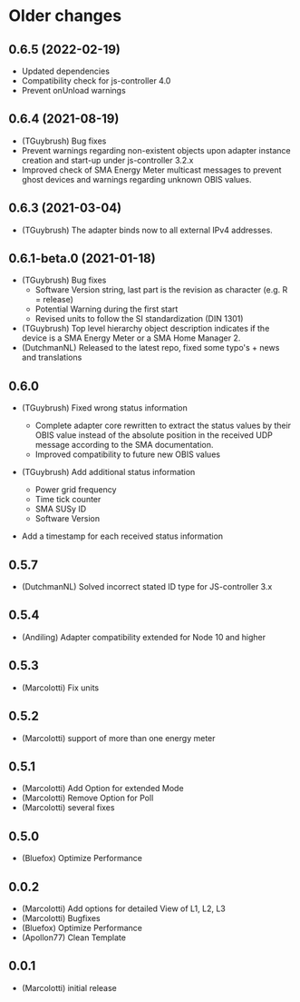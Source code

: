 # Older changes
## 0.6.5 (2022-02-19)

- Updated dependencies
- Compatibility check for js-controller 4.0
- Prevent onUnload warnings

## 0.6.4 (2021-08-19)

- (TGuybrush) Bug fixes
- Prevent warnings regarding non-existent objects upon adapter instance creation and start-up under js-controller 3.2.x
- Improved check of SMA Energy Meter multicast messages to prevent ghost devices and warnings regarding unknown OBIS values.

## 0.6.3 (2021-03-04)

- (TGuybrush) The adapter binds now to all external IPv4 addresses.

## 0.6.1-beta.0 (2021-01-18)

- (TGuybrush) Bug fixes
  - Software Version string, last part is the revision as character (e.g. R = release)
  - Potential Warning during the first start
  - Revised units to follow the SI standardization (DIN 1301)
- (TGuybrush) Top level hierarchy object description indicates if the device is a SMA Energy Meter or a SMA Home Manager 2.
- (DutchmanNL) Released to the latest repo, fixed some typo's + news and translations

## 0.6.0

- (TGuybrush) Fixed wrong status information
  - Complete adapter core rewritten to extract the status values by their OBIS value instead of the absolute position in the received UDP message according to the SMA documentation.
  - Improved compatibility to future new OBIS values
- (TGuybrush) Add additional status information
  - Power grid frequency
  - Time tick counter
  - SMA SUSy ID
  - Software Version

- Add a timestamp for each received status information

## 0.5.7

- (DutchmanNL) Solved incorrect stated ID type for JS-controller 3.x

## 0.5.4

- (Andiling) Adapter compatibility extended for Node 10 and higher

## 0.5.3

- (Marcolotti) Fix units

## 0.5.2

- (Marcolotti) support of more than one energy meter

## 0.5.1

- (Marcolotti) Add Option for extended Mode
- (Marcolotti) Remove Option for Poll
- (Marcolotti) several fixes

## 0.5.0

- (Bluefox) Optimize Performance

## 0.0.2

- (Marcolotti) Add options for detailed View of L1, L2, L3
- (Marcolotti) Bugfixes
- (Bluefox) Optimize Performance
- (Apollon77) Clean Template

## 0.0.1

- (Marcolotti) initial release
